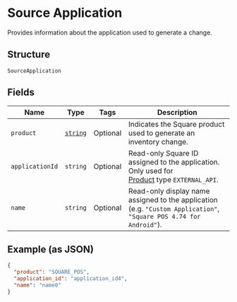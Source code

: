 
# Source Application

Provides information about the application used to generate a change.

## Structure

`SourceApplication`

## Fields

| Name | Type | Tags | Description |
|  --- | --- | --- | --- |
| `product` | [`string`](/doc/models/product.md) | Optional | Indicates the Square product used to generate an inventory change. |
| `applicationId` | `string` | Optional | Read-only Square ID assigned to the application. Only used for<br>[Product](/doc/models/product.md) type `EXTERNAL_API`. |
| `name` | `string` | Optional | Read-only display name assigned to the application<br>(e.g. `"Custom Application"`, `"Square POS 4.74 for Android"`). |

## Example (as JSON)

```json
{
  "product": "SQUARE_POS",
  "application_id": "application_id4",
  "name": "name0"
}
```

